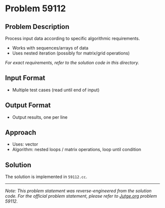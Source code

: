 # Problem 59112

## Problem Description

Process input data according to specific algorithmic requirements.
- Works with sequences/arrays of data
- Uses nested iteration (possibly for matrix/grid operations)

*For exact requirements, refer to the solution code in this directory.*

## Input Format

- Multiple test cases (read until end of input)

## Output Format

- Output results, one per line

## Approach

- Uses: vector
- Algorithm: nested loops / matrix operations, loop until condition

## Solution

The solution is implemented in `59112.cc`.

---

*Note: This problem statement was reverse-engineered from the solution code. For the official problem statement, please refer to [Jutge.org](https://jutge.org/) problem 59112.*
